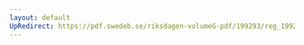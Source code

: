 ```yaml
---
layout: default
UpRedirect: https://pdf.swedeb.se/riksdagen-volumeG-pdf/199293/reg_199293/reg_199293_0220.pdf
---
```

